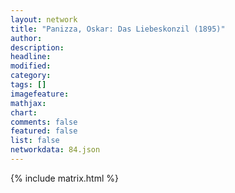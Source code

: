 ```yaml
---
layout: network
title: "Panizza, Oskar: Das Liebeskonzil (1895)"
author:
description:
headline:
modified:
category:
tags: []
imagefeature: 
mathjax: 
chart: 
comments: false
featured: false
list: false
networkdata: 84.json
---
```

{% include matrix.html %}
